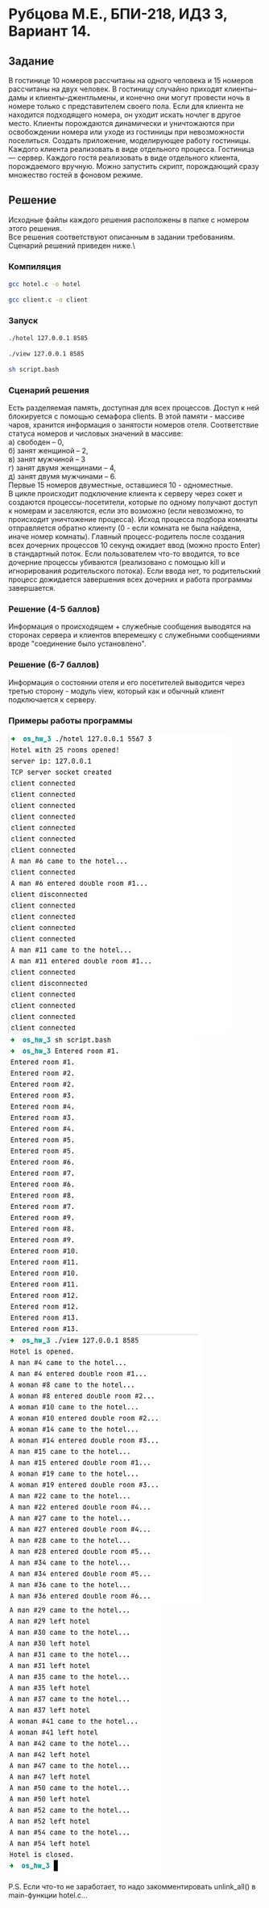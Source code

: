 # Рубцова М.Е., БПИ-218, ИДЗ 3, Вариант 14.

## Задание

В гостинице 10 номеров рассчитаны на одного человека и 15 номеров рассчитаны на двух человек. В гостиницу случайно приходят клиенты–дамы и клиенты–джентльмены, и конечно они могут провести ночь в номере только с представителем своего пола. Если для клиента не находится подходящего номера, он уходит искать ночлег в другое место. Клиенты порождаются динамически и уничтожаются при освобождении номера или уходе из гостиницы при невозможности поселиться. Создать приложение, моделирующее работу гостиницы. Каждого клиента реализовать в виде отдельного процесса. Гостиница — сервер. Каждого гостя реализовать в виде отдельного клиента, порождаемого вручную. Можно запустить скрипт, порождающий сразу множество гостей в фоновом режиме.
 
## Решение

Исходные файлы каждого решения расположены в папке с номером этого решения.\
Все решения соответствуют описанным в задании требованиям. Сценарий решений приведен ниже.\

### Компиляция
```sh
gcc hotel.c -o hotel
```

```sh
gcc client.c -o client
```

### Запуск
```sh
./hotel 127.0.0.1 8585
```
```sh
./view 127.0.0.1 8585
```
```sh
sh script.bash
```

### Сценарий решения

Есть разделяемая память, доступная для всех процессов. Доступ к ней блокируется с помощью семафора clients. В этой памяти - массиве чаров, хранится информация о занятости номеров отеля. Соответствие статуса номеров и числовых значений в массиве:\
а) свободен – 0,\
б) занят женщиной – 2,\
в) занят мужчиной – 3\
г) занят двумя женщинами – 4,\
д) занят двумя мужчинами – 6.\
Первые 15 номеров двуместные, оставшиеся 10 - одноместные.\
В цикле происходит подключение клиента к серверу через сокет и создаются процессы-посетители, которые по одному получают доступ к номерам и заселяются, если это возможно (если невозможно, то происходит уничтожение процесса). Исход процесса подбора комнаты отправляется обратно клиенту (0 - если комната не была найдена, иначе номер комнаты). Главный процесс-родитель после создания всех дочерних процессов 10 секунд ожидает ввод (можно просто Enter) в стандартный поток. Если пользователем что-то вводится, то все дочерние процессы убиваются (реализовано с помощью kill и игнорирования родительского потока). Если ввода нет, то родительский процесс дожидается завершения всех дочерних и работа программы завершается.

### Решение (4-5 баллов)
Информация о происходящем + служебные сообщения выводятся на сторонах сервера и  клиентов вперемешку с служебными сообщениями вроде "соединение было установлено".

### Решение (6-7 баллов)
Информация о состоянии отеля и его посетителей выводится через третью сторону - модуль view, который как и обычный клиент подключается к серверу.

### Примеры работы программы
![Пример 1](https://github.com/acidnaya/OS_HW_3/blob/main/images/1.jpg)\
![Пример 2](https://github.com/acidnaya/OS_HW_3/blob/main/images/2.jpg)\
![Пример 3](https://github.com/acidnaya/OS_HW_3/blob/main/images/3.jpg)\
![Пример 4](https://github.com/acidnaya/OS_HW_3/blob/main/images/4.jpg)

P.S. Если что-то не заработает, то надо закомментировать unlink_all() в main-функции hotel.c...
